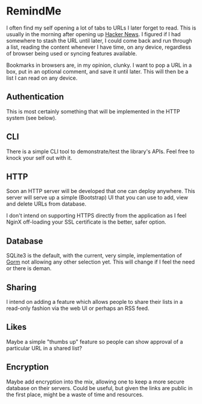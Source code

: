 # RemindMe
I often find my self opening a lot of tabs to URLs I later forget to read. This is usually in the morning after opening up [Hacker News](https://news.ycombinator.com/). I figured if I had somewhere to stash the URL until later, I could come back and run through a list, reading the content whenever I have time, on any device, regardless of browser being used or syncing features available.

Bookmarks in browsers are, in my opinion, clunky. I want to pop a URL in a box, put in an optional comment, and save it until later. This will then be a list I can read on any device.

## Authentication
This is most certainly something that will be implemented in the HTTP system (see below).

## CLI
There is a simple CLI tool to demonstrate/test the library's APIs. Feel free to knock your self out with it.

## HTTP
Soon an HTTP server will be developed that one can deploy anywhere. This server will serve up a simple (Bootstrap) UI that you can use to add, view and delete URLs from database.

I don't intend on supporting HTTPS directly from the application as I feel NginX off-loading your SSL certificate is the better, safer option.

## Database
SQLite3 is the default, with the current, very simple, implementation of [Gorm](https://github.com/jinzhu/gorm) not allowing any other selection yet. This will change if I feel the need or there is deman.

## Sharing
I intend on adding a feature which allows people to share their lists in a read-only fashion via the web UI or perhaps an RSS feed.

## Likes
Maybe a simple "thumbs up" feature so people can show approval of a particular URL in a shared list?

## Encryption
Maybe add encryption into the mix, allowing one to keep a more secure database on their servers. Could be useful, but given the links are public in the first place, might be a waste of time and resources.
